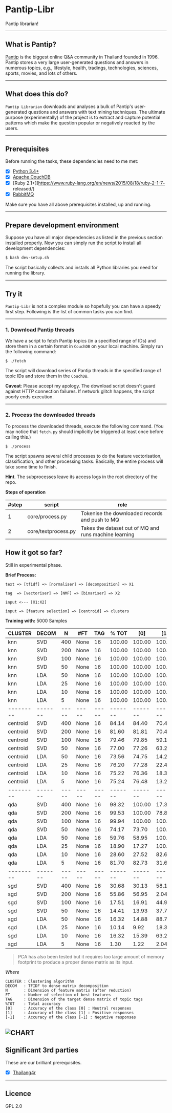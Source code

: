 # Pantip-Libr

Pantip librarian!

---

## What is Pantip?

[Pantip](http://www.pantip.com) is the biggest online Q&A community 
in Thailand founded in 1996. Pantip stores a very large 
user-generated questions and answers in numerous topics, 
e.g., lifestyle, health, tradings, technologies, sciences, 
sports, movies, and lots of others. 

---

## What does this do?

`Pantip Librarian` downloads and analyses a bulk of 
Pantip's user-generated questions and answers with 
text mining techniques. The ultimate purpose (experimentally) 
of the project is to extract and capture potential 
patterns which make the question popular or 
negatively reacted by the users.

---

## Prerequisites

Before running the tasks, these dependencies need to me met:

- [x] [Python 3.4+](https://www.python.org/download/releases/3.4.3/)
- [x] [Apache CouchDB](http://couchdb.apache.org/)
- [x] [Ruby 2.1+](https://www.ruby-lang.org/en/news/2015/08/18/ruby-2-1-7-
released/)
- [x] [RabbitMQ](https://www.rabbitmq.com)

Make sure you have all above prerequisites installed, up and running.

---

## Prepare development environment

Suppose you have all major dependencies as listed in the previous 
section installed properly. Now you can simply run the script 
to install all development dependencies:

```bash
$ bash dev-setup.sh
```

The script basically collects and installs all Python libraries you 
need for running the library.

---

## Try it

`Pantip-Libr` is not a complex module so hopefully you can have a 
speedy first step. Following is the list of common tasks you can 
find.

---

### 1. Download Pantip threads

We have a script to fetch Pantip topics (in a specified range of IDs) 
and store them in a certain format in `CouchDB` on your local machine. 
Simply run the following command:

```
$ ./fetch
```

The script will download series of Pantip threads in the 
specified range of topic IDs and store them in the `CouchDB`.

**Caveat**: Please accept my apology. The download script doesn't 
guard against HTTP connection failures. If network glitch happens, 
the script poorly ends execution.

---

### 2. Process the downloaded threads

To process the downloaded threads, execute the following 
command. (You may notice that `fetch.py` should implicitly 
be triggered at least once before calling this.)

```
$ ./process
```

The script spawns several child processes to do the feature vectorisation, 
classification, and other processing tasks. Basically, the entire 
process will take some time to finish.

**Hint**. The subprocesses leave its access logs in the root directory 
of the repo.

**Steps of operation**

| #step | script | role |
|----|----|----|
| 1 | core/process.py | Tokenise the downloaded records and push to MQ
| 2 | core/textprocess.py | Takes the dataset out of MQ and runs machine learning


## How it got so far?

Still in experimental phase. 

**Brief Process:**

```text
text => [tfidf] => [normaliser] => [decomposition] => X1

tag  => [vectoriser] => [NMF] => [binariser] => X2

input <--- [X1:X2]

input => [feature selection] => [centroid] => clusters
```

**Training with:** 5000 Samples

|CLUSTER  | DECOM |  N  | #FT | TAG | % TOT |  [0]  |  [1]  |  [-1]
|---------|-------|-----|-----|-----|-------|-------|-------|-------
|  knn    |  SVD  | 400 | None|  16 | 100.00| 100.00| 100.00| 100.00
|  knn    |  SVD  | 200 | None|  16 | 100.00| 100.00| 100.00| 100.00
|  knn    |  SVD  | 100 | None|  16 | 100.00| 100.00| 100.00| 100.00
|  knn    |  SVD  |  50 | None|  16 | 100.00| 100.00| 100.00| 100.00  
|  knn    |  LDA  |  50 | None|  16 | 100.00| 100.00| 100.00| 100.00
|  knn    |  LDA  |  25 | None|  16 | 100.00| 100.00| 100.00| 100.00
|  knn    |  LDA  |  10 | None|  16 | 100.00| 100.00| 100.00| 100.00
|  knn    |  LDA  |  5  | None|  16 | 100.00| 100.00| 100.00| 100.00
|---------|-------|-----|-----|-----|-------|-------|-------|-------
|centroid |  SVD  | 400 | None|  16 | 84.14 | 84.40 | 70.41 | 100.00
|centroid |  SVD  | 200 | None|  16 | 81.60 | 81.81 | 70.41 | 100.00
|centroid |  SVD  | 100 | None|  16 | 79.46 | 79.85 | 59.18 | 100.00
|centroid |  SVD  |  50 | None|  16 | 77.00 | 77.26 | 63.27 | 100.00
|centroid |  LDA  |  50 | None|  16 | 73.56 | 74.75 | 14.29 | 66.67 
|centroid |  LDA  |  25 | None|  16 | 76.20 | 77.28 | 22.45 | 66.67 
|centroid |  LDA  |  10 | None|  16 | 75.22 | 76.36 | 18.37 | 66.67 
|centroid |  LDA  |  5  | None|  16 | 75.24 | 76.48 | 13.27 | 66.67 
|---------|-------|-----|-----|-----|-------|-------|-------|-------
|  qda    |  SVD  | 400 | None|  16 | 98.32 | 100.00| 17.35 | 0
|  qda    |  SVD  | 200 | None|  16 | 99.53 | 100.00| 78.85 | 0
|  qda    |  SVD  | 100 | None|  16 | 99.94 | 100.00| 100.00| 0
|  qda    |  SVD  |  50 | None|  16 | 74.17 | 73.70 | 100.00| 0
|  qda    |  LDA  |  50 | None|  16 | 59.76 | 58.95 | 100.00| 66.67 
|  qda    |  LDA  |  25 | None|  16 | 18.90 | 17.27 | 100.00| 33.33 
|  qda    |  LDA  |  10 | None|  16 | 28.60 | 27.52 | 82.65 | 33.33 
|  qda    |  LDA  |  5  | None|  16 | 81.70 | 82.73 | 31.63 | 33.33 
|---------|-------|-----|-----|-----|-------|-------|-------|-------
|  sgd    |  SVD  | 400 | None|  16 | 30.68 | 30.13 | 58.16 | 33.33 
|  sgd    |  SVD  | 200 | None|  16 | 55.86 | 56.95 |  2.04 | 33.33 
|  sgd    |  SVD  | 100 | None|  16 | 17.51 | 16.91 | 44.90 | 100.00
|  sgd    |  SVD  |  50 | None|  16 | 14.41 | 13.93 | 37.76 | 33.33 
|  sgd    |  LDA  |  50 | None|  16 | 16.32 | 14.88 | 88.78 |  0.00 
|  sgd    |  LDA  |  25 | None|  16 | 10.14 |  9.92 | 18.37 | 100.00
|  sgd    |  LDA  |  10 | None|  16 | 16.32 | 15.39 | 63.27 |  0.00 
|  sgd    |  LDA  |  5  | None|  16 |  1.30 |  1.22 |  2.04 | 100.00


> PCA has also been tested but it requires too large amount 
of memory footprint to produce a proper dense matrix as its input.

*Where*

```text
CLUSTER : Clustering algorithm
DECOM   : TFIDF to dense matrix decomposition
N       : Dimension of feature matrix (after reduction)
FT      : Number of selection of best features
TAG     : Dimension of the target dense matrix of topic tags
%TOT    : Total accuracy
[0]     : Accuracy of the class [0] : Neutral responses
[1]     : Accuracy of the class [1] : Positive responses
[-1]    : Accuracy of the class [-1] : Negative responses
```

![CHART](https://cdn.rawgit.com/starcolon/pantip-libr/master/data/radar.svg?v=2)
---


## Significant 3rd parties

These are our brilliant prerequisites.

- [x] [Thailang4r](https://github.com/veer66/thailang4r)

---

## Licence

GPL 2.0

